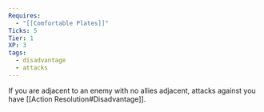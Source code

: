 ```yaml
---
Requires:
  - "[[Comfortable Plates]]"
Ticks: 5
Tier: 1
XP: 3
tags:
  - disadvantage
  - attacks
---
```

If you are adjacent to an enemy with no allies adjacent, attacks against you have [[Action Resolution#Disadvantage]].